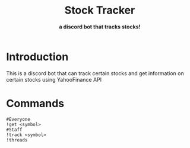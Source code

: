 <h1 align="center">Stock Tracker</h1>
<div align="center">
<strong>a discord bot that tracks stocks!</strong>
</div>
<br />

# Introduction
This is a discord bot that can track certain stocks and get information on certain stocks using YahooFinance API

# Commands
	#Everyone
    !get <symbol>
    #Staff
    !track <symbol>
    !threads
